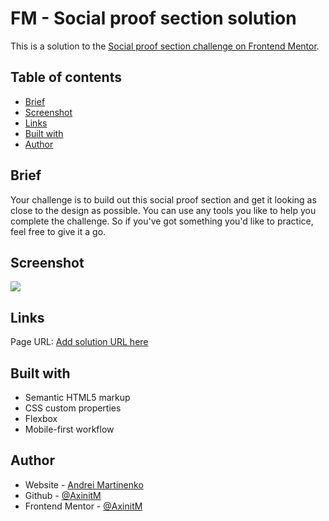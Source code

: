# FM - Social proof section solution

This is a solution to the [Social proof section challenge on Frontend Mentor](https://www.frontendmentor.io/challenges/social-proof-section-6e0qTv_bA).

## Table of contents
- [Brief](#brief)
- [Screenshot](#screenshot)
- [Links](#links)
- [Built with](#built-with)
- [Author](#author)

## Brief
Your challenge is to build out this social proof section and get it looking as close to the design as possible.
You can use any tools you like to help you complete the challenge. So if you've got something you'd like to practice, feel free to give it a go.

## Screenshot

![](./images/screenshot.jpg)

## Links

Page URL: [Add solution URL here](https://your-solution-url.com)

## Built with

- Semantic HTML5 markup
- CSS custom properties
- Flexbox
- Mobile-first workflow

## Author

- Website - [Andrei Martinenko](https://www.frontender.biz)
- Github - [@AxinitM](https://www.frontendmentor.io/profile/AxinitM)
- Frontend Mentor - [@AxinitM](https://github.com/AxinitM)
